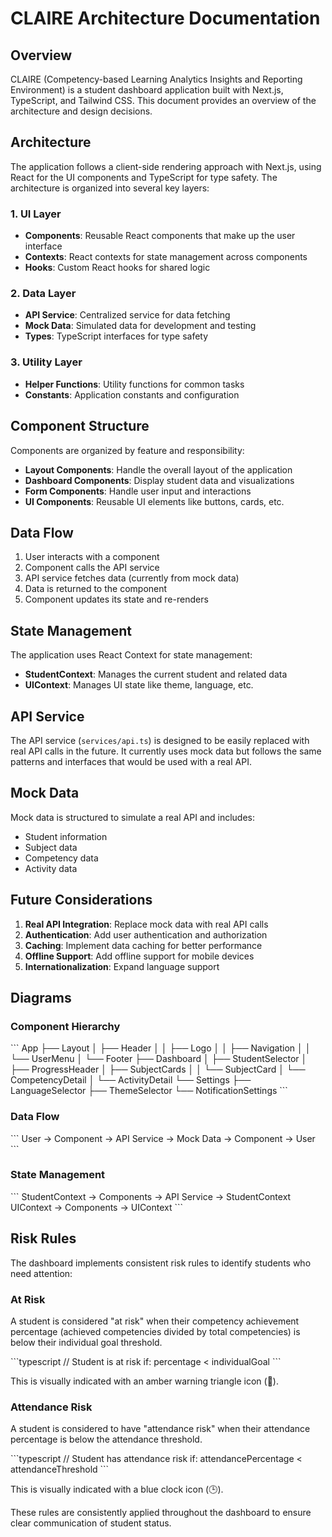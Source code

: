 # CLAIRE Architecture Documentation

## Overview

CLAIRE (Competency-based Learning Analytics Insights and Reporting Environment) is a student dashboard application built with Next.js, TypeScript, and Tailwind CSS. This document provides an overview of the architecture and design decisions.

## Architecture

The application follows a client-side rendering approach with Next.js, using React for the UI components and TypeScript for type safety. The architecture is organized into several key layers:

### 1. UI Layer

- **Components**: Reusable React components that make up the user interface
- **Contexts**: React contexts for state management across components
- **Hooks**: Custom React hooks for shared logic

### 2. Data Layer

- **API Service**: Centralized service for data fetching
- **Mock Data**: Simulated data for development and testing
- **Types**: TypeScript interfaces for type safety

### 3. Utility Layer

- **Helper Functions**: Utility functions for common tasks
- **Constants**: Application constants and configuration

## Component Structure

Components are organized by feature and responsibility:

- **Layout Components**: Handle the overall layout of the application
- **Dashboard Components**: Display student data and visualizations
- **Form Components**: Handle user input and interactions
- **UI Components**: Reusable UI elements like buttons, cards, etc.

## Data Flow

1. User interacts with a component
2. Component calls the API service
3. API service fetches data (currently from mock data)
4. Data is returned to the component
5. Component updates its state and re-renders

## State Management

The application uses React Context for state management:

- **StudentContext**: Manages the current student and related data
- **UIContext**: Manages UI state like theme, language, etc.

## API Service

The API service (`services/api.ts`) is designed to be easily replaced with real API calls in the future. It currently uses mock data but follows the same patterns and interfaces that would be used with a real API.

## Mock Data

Mock data is structured to simulate a real API and includes:

- Student information
- Subject data
- Competency data
- Activity data

## Future Considerations

1. **Real API Integration**: Replace mock data with real API calls
2. **Authentication**: Add user authentication and authorization
3. **Caching**: Implement data caching for better performance
4. **Offline Support**: Add offline support for mobile devices
5. **Internationalization**: Expand language support

## Diagrams

### Component Hierarchy

\`\`\`
App
├── Layout
│   ├── Header
│   │   ├── Logo
│   │   ├── Navigation
│   │   └── UserMenu
│   └── Footer
├── Dashboard
│   ├── StudentSelector
│   ├── ProgressHeader
│   ├── SubjectCards
│   │   └── SubjectCard
│   └── CompetencyDetail
│       └── ActivityDetail
└── Settings
    ├── LanguageSelector
    ├── ThemeSelector
    └── NotificationSettings
\`\`\`

### Data Flow

\`\`\`
User → Component → API Service → Mock Data → Component → User
\`\`\`

### State Management

\`\`\`
StudentContext → Components → API Service → StudentContext
UIContext → Components → UIContext
\`\`\`

## Risk Rules

The dashboard implements consistent risk rules to identify students who need attention:

### At Risk
A student is considered "at risk" when their competency achievement percentage (achieved competencies divided by total competencies) is below their individual goal threshold.

\`\`\`typescript
// Student is at risk if:
percentage < individualGoal
\`\`\`

This is visually indicated with an amber warning triangle icon (🔺).

### Attendance Risk
A student is considered to have "attendance risk" when their attendance percentage is below the attendance threshold.

\`\`\`typescript
// Student has attendance risk if:
attendancePercentage < attendanceThreshold
\`\`\`

This is visually indicated with a blue clock icon (🕒).

These rules are consistently applied throughout the dashboard to ensure clear communication of student status.
